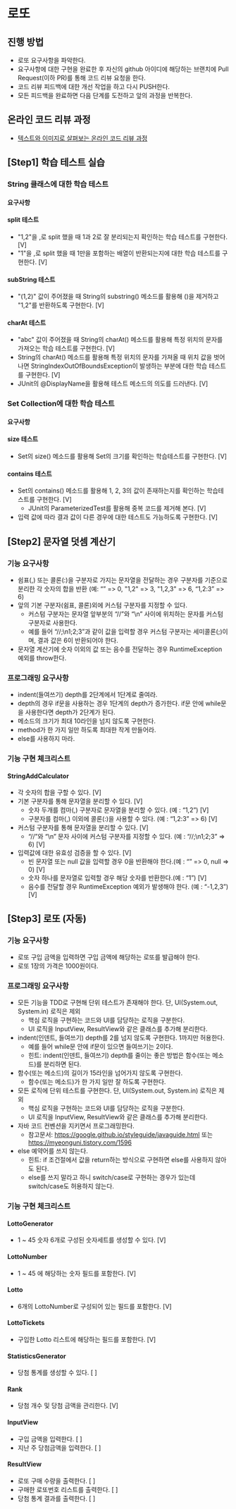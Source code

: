 # 로또
## 진행 방법
* 로또 요구사항을 파악한다.
* 요구사항에 대한 구현을 완료한 후 자신의 github 아이디에 해당하는 브랜치에 Pull Request(이하 PR)를 통해 코드 리뷰 요청을 한다.
* 코드 리뷰 피드백에 대한 개선 작업을 하고 다시 PUSH한다.
* 모든 피드백을 완료하면 다음 단계를 도전하고 앞의 과정을 반복한다.

## 온라인 코드 리뷰 과정
* [텍스트와 이미지로 살펴보는 온라인 코드 리뷰 과정](https://github.com/next-step/nextstep-docs/tree/master/codereview)

## [Step1] 학습 테스트 실습
### String 클래스에 대한 학습 테스트
#### 요구사항
#### split 테스트
- "1,2"을 ,로 split 했을 때 1과 2로 잘 분리되는지 확인하는 학습 테스트를 구현한다. [V]
- "1"을 ,로 split 했을 때 1만을 포함하는 배열이 반환되는지에 대한 학습 테스트를 구현한다. [V]
#### subString 테스트
- "(1,2)" 값이 주어졌을 때 String의 substring() 메소드를 활용해 ()을 제거하고 "1,2"를 반환하도록 구현한다. [V]
#### charAt 테스트
- "abc" 값이 주어졌을 때 String의 charAt() 메소드를 활용해 특정 위치의 문자를 가져오는 학습 테스트를 구현한다. [V]
- String의 charAt() 메소드를 활용해 특정 위치의 문자를 가져올 때 위치 값을 벗어나면 StringIndexOutOfBoundsException이 발생하는 부분에 대한 학습 테스트를 구현한다. [V]
- JUnit의 @DisplayName을 활용해 테스트 메소드의 의도를 드러낸다. [V]

### Set Collection에 대한 학습 테스트
#### 요구사항
#### size 테스트
- Set의 size() 메소드를 활용해 Set의 크기를 확인하는 학습테스트를 구현한다. [V]
#### contains 테스트
- Set의 contains() 메소드를 활용해 1, 2, 3의 값이 존재하는지를 확인하는 학습테스트를 구현한다. [V]
  - JUnit의 ParameterizedTest를 활용해 중복 코드를 제거해 본다. [V]
- 입력 값에 따라 결과 값이 다른 경우에 대한 테스트도 가능하도록 구현한다. [V]

## [Step2] 문자열 덧셈 계산기

### 기능 요구사항
- 쉼표(,) 또는 콜론(:)을 구분자로 가지는 문자열을 전달하는 경우 구분자를 기준으로 분리한 각 숫자의 합을 반환 (예: “” => 0, "1,2" => 3, "1,2,3" => 6, “1,2:3” => 6)
- 앞의 기본 구분자(쉼표, 콜론)외에 커스텀 구분자를 지정할 수 있다. 
  - 커스텀 구분자는 문자열 앞부분의 “//”와 “\n” 사이에 위치하는 문자를 커스텀 구분자로 사용한다. 
  - 예를 들어 “//;\n1;2;3”과 같이 값을 입력할 경우 커스텀 구분자는 세미콜론(;)이며, 결과 값은 6이 반환되어야 한다.
- 문자열 계산기에 숫자 이외의 값 또는 음수를 전달하는 경우 RuntimeException 예외를 throw한다. 
### 프로그래밍 요구사항
- indent(들여쓰기) depth를 2단계에서 1단계로 줄여라.
- depth의 경우 if문을 사용하는 경우 1단계의 depth가 증가한다. if문 안에 while문을 사용한다면 depth가 2단계가 된다.
- 메소드의 크기가 최대 10라인을 넘지 않도록 구현한다.
- method가 한 가지 일만 하도록 최대한 작게 만들어라.
- else를 사용하지 마라.

### 기능 구현 체크리스트

#### StringAddCalculator
- 각 숫자의 합을 구할 수 있다. [V]
- 기본 구분자를 통해 문자열을 분리할 수 있다. [V]
  - 숫자 두개를 컴마(,) 구분자로 문자열을 분리할 수 있다. (예 : “1,2”) [V]
  - 구분자를 컴마(,) 이외에 콜론(:)을 사용할 수 있다. (예 : “1,2:3” => 6) [V]
- 커스텀 구분자를 통해 문자열을 분리할 수 있다. [V]
  - “//”와 “\n” 문자 사이에 커스텀 구분자를 지정할 수 있다. (예 : “//;\n1;2;3” => 6) [V] 
- 입력값에 대한 유효성 검증을 할 수 있다. [V]
  - 빈 문자열 또는 null 값을 입력할 경우 0을 반환해야 한다.(예 : “” => 0, null => 0) [V]
  - 숫자 하나를 문자열로 입력할 경우 해당 숫자를 반환한다.(예 : “1”) [V]
  - 음수를 전달할 경우 RuntimeException 예외가 발생해야 한다. (예 : “-1,2,3”) [V]


## [Step3] 로또 (자동)

### 기능 요구사항
- 로또 구입 금액을 입력하면 구입 금액에 해당하는 로또를 발급해야 한다.
- 로또 1장의 가격은 1000원이다.
### 프로그래밍 요구사항
- 모든 기능을 TDD로 구현해 단위 테스트가 존재해야 한다. 단, UI(System.out, System.in) 로직은 제외
  - 핵심 로직을 구현하는 코드와 UI를 담당하는 로직을 구분한다.
  - UI 로직을 InputView, ResultView와 같은 클래스를 추가해 분리한다.
- indent(인덴트, 들여쓰기) depth를 2를 넘지 않도록 구현한다. 1까지만 허용한다.
  - 예를 들어 while문 안에 if문이 있으면 들여쓰기는 2이다.
  - 힌트: indent(인덴트, 들여쓰기) depth를 줄이는 좋은 방법은 함수(또는 메소드)를 분리하면 된다.
- 함수(또는 메소드)의 길이가 15라인을 넘어가지 않도록 구현한다.
  - 함수(또는 메소드)가 한 가지 일만 잘 하도록 구현한다.
- 모든 로직에 단위 테스트를 구현한다. 단, UI(System.out, System.in) 로직은 제외
  - 핵심 로직을 구현하는 코드와 UI를 담당하는 로직을 구분한다.
  - UI 로직을 InputView, ResultView와 같은 클래스를 추가해 분리한다.
- 자바 코드 컨벤션을 지키면서 프로그래밍한다.
  - 참고문서: https://google.github.io/styleguide/javaguide.html 또는 https://myeonguni.tistory.com/1596
- else 예약어를 쓰지 않는다.
  - 힌트: if 조건절에서 값을 return하는 방식으로 구현하면 else를 사용하지 않아도 된다.
  - else를 쓰지 말라고 하니 switch/case로 구현하는 경우가 있는데 switch/case도 허용하지 않는다.

### 기능 구현 체크리스트

#### LottoGenerator
- 1 ~ 45 숫자 6개로 구성된 숫자세트를 생성할 수 있다. [V] 
#### LottoNumber
- 1 ~ 45 에 해당하는 숫자 필드를 포함한다. [V]  
#### Lotto
- 6개의 LottoNumber로 구성되어 있는 필드를 포함한다. [V]
#### LottoTickets
- 구입한 Lotto 리스트에 해당하는 필드를 포함한다. [V]
#### StatisticsGenerator
- 당첨 통계를 생성할 수 있다. [ ]
#### Rank
- 당첨 개수 및 당첨 금액을 관리한다. [V]  
#### InputView
- 구입 금액을 입력한다. [ ]
- 지난 주 당첨금액을 입력한다. [ ]
#### ResultView
- 로또 구매 수량을 출력한다. [ ]
- 구매한 로또번호 리스트를 출력한다. [ ] 
- 당첨 통계 결과를 출력한다. [ ]
